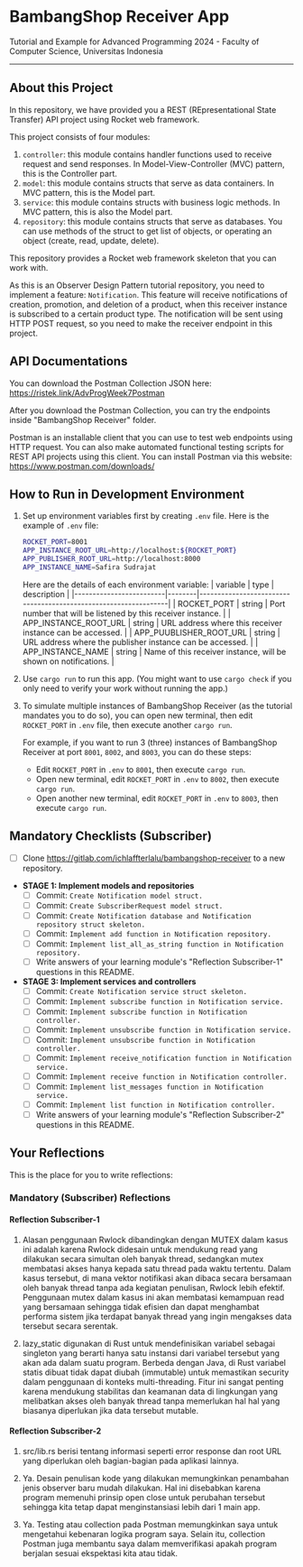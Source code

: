 # BambangShop Receiver App

Tutorial and Example for Advanced Programming 2024 - Faculty of Computer Science, Universitas Indonesia

---

## About this Project

In this repository, we have provided you a REST (REpresentational State Transfer) API project using Rocket web framework.

This project consists of four modules:

1.  `controller`: this module contains handler functions used to receive request and send responses.
    In Model-View-Controller (MVC) pattern, this is the Controller part.
2.  `model`: this module contains structs that serve as data containers.
    In MVC pattern, this is the Model part.
3.  `service`: this module contains structs with business logic methods.
    In MVC pattern, this is also the Model part.
4.  `repository`: this module contains structs that serve as databases.
    You can use methods of the struct to get list of objects, or operating an object (create, read, update, delete).

This repository provides a Rocket web framework skeleton that you can work with.

As this is an Observer Design Pattern tutorial repository, you need to implement a feature: `Notification`.
This feature will receive notifications of creation, promotion, and deletion of a product, when this receiver instance is subscribed to a certain product type.
The notification will be sent using HTTP POST request, so you need to make the receiver endpoint in this project.

## API Documentations

You can download the Postman Collection JSON here: https://ristek.link/AdvProgWeek7Postman

After you download the Postman Collection, you can try the endpoints inside "BambangShop Receiver" folder.

Postman is an installable client that you can use to test web endpoints using HTTP request.
You can also make automated functional testing scripts for REST API projects using this client.
You can install Postman via this website: https://www.postman.com/downloads/

## How to Run in Development Environment

1.  Set up environment variables first by creating `.env` file.
    Here is the example of `.env` file:
    ```bash
    ROCKET_PORT=8001
    APP_INSTANCE_ROOT_URL=http://localhost:${ROCKET_PORT}
    APP_PUBLISHER_ROOT_URL=http://localhost:8000
    APP_INSTANCE_NAME=Safira Sudrajat
    ```
    Here are the details of each environment variable:
    | variable | type | description |
    |-------------------------|--------|-----------------------------------------------------------------|
    | ROCKET_PORT | string | Port number that will be listened by this receiver instance. |
    | APP_INSTANCE_ROOT_URL | string | URL address where this receiver instance can be accessed. |
    | APP_PUUBLISHER_ROOT_URL | string | URL address where the publisher instance can be accessed. |
    | APP_INSTANCE_NAME | string | Name of this receiver instance, will be shown on notifications. |
2.  Use `cargo run` to run this app.
    (You might want to use `cargo check` if you only need to verify your work without running the app.)
3.  To simulate multiple instances of BambangShop Receiver (as the tutorial mandates you to do so),
    you can open new terminal, then edit `ROCKET_PORT` in `.env` file, then execute another `cargo run`.

    For example, if you want to run 3 (three) instances of BambangShop Receiver at port `8001`, `8002`, and `8003`, you can do these steps:

    - Edit `ROCKET_PORT` in `.env` to `8001`, then execute `cargo run`.
    - Open new terminal, edit `ROCKET_PORT` in `.env` to `8002`, then execute `cargo run`.
    - Open another new terminal, edit `ROCKET_PORT` in `.env` to `8003`, then execute `cargo run`.

## Mandatory Checklists (Subscriber)

- [ ] Clone https://gitlab.com/ichlaffterlalu/bambangshop-receiver to a new repository.
- **STAGE 1: Implement models and repositories**
  - [ ] Commit: `Create Notification model struct.`
  - [ ] Commit: `Create SubscriberRequest model struct.`
  - [ ] Commit: `Create Notification database and Notification repository struct skeleton.`
  - [ ] Commit: `Implement add function in Notification repository.`
  - [ ] Commit: `Implement list_all_as_string function in Notification repository.`
  - [ ] Write answers of your learning module's "Reflection Subscriber-1" questions in this README.
- **STAGE 3: Implement services and controllers**
  - [ ] Commit: `Create Notification service struct skeleton.`
  - [ ] Commit: `Implement subscribe function in Notification service.`
  - [ ] Commit: `Implement subscribe function in Notification controller.`
  - [ ] Commit: `Implement unsubscribe function in Notification service.`
  - [ ] Commit: `Implement unsubscribe function in Notification controller.`
  - [ ] Commit: `Implement receive_notification function in Notification service.`
  - [ ] Commit: `Implement receive function in Notification controller.`
  - [ ] Commit: `Implement list_messages function in Notification service.`
  - [ ] Commit: `Implement list function in Notification controller.`
  - [ ] Write answers of your learning module's "Reflection Subscriber-2" questions in this README.

## Your Reflections

This is the place for you to write reflections:

### Mandatory (Subscriber) Reflections

#### Reflection Subscriber-1

1. Alasan penggunaan Rwlock dibandingkan dengan MUTEX dalam kasus ini adalah karena Rwlock didesain untuk mendukung read yang dilakukan secara simultan oleh banyak thread, sedangkan mutex membatasi akses hanya kepada satu thread pada waktu tertentu. Dalam kasus tersebut, di mana vektor notifikasi akan dibaca secara bersamaan oleh banyak thread tanpa ada kegiatan penulisan, Rwlock lebih efektif. Penggunaan mutex dalam kasus ini akan membatasi kemampuan read yang bersamaan sehingga tidak efisien dan dapat menghambat performa sistem jika terdapat banyak thread yang ingin mengakses data tersebut secara serentak.

2. lazy_static digunakan di Rust untuk mendefinisikan variabel sebagai singleton yang berarti hanya satu instansi dari variabel tersebut yang akan ada dalam suatu program. Berbeda dengan Java, di Rust variabel statis dibuat tidak dapat diubah (immutable) untuk memastikan security dalam penggunaan di konteks multi-threading. Fitur ini sangat penting karena mendukung stabilitas dan keamanan data di lingkungan yang melibatkan akses oleh banyak thread tanpa memerlukan hal hal yang biasanya diperlukan jika data tersebut mutable.

#### Reflection Subscriber-2

1. src/lib.rs berisi tentang informasi seperti error response dan root URL yang diperlukan oleh bagian-bagian pada aplikasi lainnya.

2. Ya. Desain penulisan kode yang dilakukan memungkinkan penambahan jenis observer baru mudah dilakukan. Hal ini disebabkan karena program memenuhi prinsip open close untuk perubahan tersebut sehingga kita tetap dapat menginstansiasi lebih dari 1 main app.

3. Ya. Testing atau collection pada Postman memungkinkan saya untuk mengetahui kebenaran logika program saya. Selain itu, collection Postman juga membantu saya dalam memverifikasi apakah program berjalan sesuai ekspektasi kita atau tidak.
